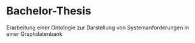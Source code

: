# Bachelor-Thesis
Erarbeitung einer Ontologie zur Darstellung von Systemanforderungen in einer Graphdatenbank
